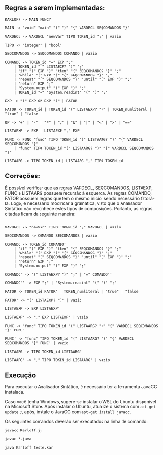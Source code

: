 ## Regras a serem implementadas:
```
KARLOFF -> MAIN FUNC?

MAIN -> "void" "main" "(" ")" "{" VARDECL SEQCOMANDOS "}"

VARDECL -> VARDECL "newVar" TIPO TOKEN_id ";" | vazio

TIPO -> "integer" | "bool"

SEQCOMANDOS -> SEQCOMANDOS COMANDO | vazio

COMANDO -> TOKEN_id "=" EXP ";" 
    | TOKEN_id "(" LISTAEXP? ")" ";"
    | "if" "(" EXP ")" "then" "{" SEQCOMANDOS "}" ";"
    | "while" "(" EXP ")" "{" SEQCOMANDOS "}" ";"
    | "repeat" "{" SEQCOMANDOS "}" "until" "(" EXP ")" ";"
    | "return" EXP ";" 
    | "System.output" "(" EXP ")" ";"
    | TOKEN_id "=" "System.readint" "(" ")" ";"

EXP -> "(" EXP OP EXP ")" | FATOR

FATOR -> TOKEN_id | TOKEN_id "(" LISTAEXP? ")" | TOKEN_numliteral | "true" | "false

OP -> "+" | "-" | "*" | "/" | "&" | "|" | "<" | ">" | "=="

LISTAEXP -> EXP | LISTAEXP "," EXP

FUNC -> FUNC "func" TIPO TOKEN_id "(" LISTAARG? ")" "{" VARDECL SEQCOMANDOS "}"
    | "func" TIPO TOKEN_id "(" LISTAARG? ")" "{" VARDECL SEQCOMANDOS "}"

LISTAARG -> TIPO TOKEN_id | LISTAARG "," TIPO TOKEN_id
```

## Correções:

É possível verificar que as regras VARDECL, SEQCOMANDOS, LISTAEXP, FUNC e LISTAARG possuem recursão à esquerda. As regras COMANDO, FATOR possuem regras que tem o mesmo inicio, sendo necessário fatorá-la. Logo, é necessário modificar a gramática, visto que o Analisador Sintático não reconhece estes tipos de composições. Portanto, as regras citadas ficam da seguinte maneira:

```

VARDECL -> "newVar" TIPO TOKEN_id ";" VARDECL | vazio

SEQCOMANDOS -> COMANDO SEQCOMANDOS | vazio

COMANDO -> TOKEN_id COMANDO'
    | "if" "(" EXP ")" "then" "{" SEQCOMANDOS "}" ";"
    | "while" "(" EXP ")" "{" SEQCOMANDOS "}" ";"
    | "repeat" "{" SEQCOMANDOS "}" "until" "(" EXP ")" ";"
    | "return" EXP ";" 
    | "System.output" "(" EXP ")" ";"

COMANDO' -> "(" LISTAEXP? ")" ";" | "=" COMANDO''

COMANDO'' -> EXP ";" | "System.readint" "(" ")" ";"

FATOR -> TOKEN_id FATOR' | TOKEN_numliteral | "true" | "false

FATOR' -> "(" LISTAEXP? ")" | vazio

LISTAEXP -> EXP LISTAEXP' 

LISTAEXP' -> "," EXP LISTAEXP' | vazio

FUNC -> "func" TIPO TOKEN_id "(" LISTAARG? ")" "{" VARDECL SEQCOMANDOS "}" FUNC'

FUNC' -> "func" TIPO TOKEN_id "(" LISTAARG? ")" "{" VARDECL SEQCOMANDOS "}" FUNC' | vazio

LISTAARG -> TIPO TOKEN_id LISTAARG'

LISTAARG' -> "," TIPO TOKEN_id LISTAARG' | vazio

```

## Execução

Para executar o Analisador Sintático, é necessário ter a ferramenta JavaCC instalada. 

Caso você tenha Windows, sugere-se instalar o WSL do Ubuntu disponível na Microsoft Store. Após instalar o Ubuntu, atualize o sistema com `apt-get update` e, após, instale o JavaCC com `apt-get install javacc`.

Os seguintes comandos deverão ser executados na linha de comando:

`javacc Karloff.jj`

`javac *.java`

`java Karloff teste.kar`